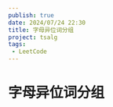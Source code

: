 ```yaml
---
publish: true
date: 2024/07/24 22:30
title: 字母异位词分组
project: tsalg
tags:
 - LeetCode
---
```


# 字母异位词分组
